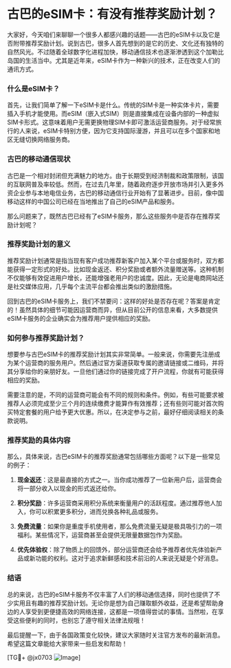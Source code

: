 # 古巴的eSIM卡：有没有推荐奖励计划？

大家好，今天咱们来聊聊一个很多人都感兴趣的话题——古巴的eSIM卡以及它是否附带推荐奖励计划。说到古巴，很多人首先想到的是它的历史、文化还有独特的自然风光。不过随着全球数字化进程加快，移动通信技术也逐渐渗透到这个加勒比岛国的生活当中。尤其是近年来，eSIM卡作为一种新兴的技术，正在改变人们的通讯方式。

### 什么是eSIM卡？

首先，让我们简单了解一下eSIM卡是什么。传统的SIM卡是一种实体卡片，需要插入手机才能使用。而eSIM（嵌入式SIM）则是直接集成在设备内部的一种虚拟SIM卡形式。这意味着用户无需更换物理SIM卡即可激活运营商服务。对于经常旅行的人来说，eSIM卡特别方便，因为它支持国际漫游，并且可以在多个国家和地区无缝切换网络服务商。

### 古巴的移动通信现状

古巴是一个相对封闭但充满魅力的地方。由于长期受到经济制裁和政策限制，该国的互联网普及率较低。然而，在过去几年里，随着政府逐步开放市场并引入更多外资企业参与本地电信业务，古巴的移动通信行业开始有了显著进步。目前，像中国移动这样的中国公司已经在当地推出了自己的eSIM产品和服务。

那么问题来了，既然古巴已经有了eSIM卡服务，那么这些服务中是否存在推荐奖励计划呢？

### 推荐奖励计划的意义

推荐奖励计划通常是指当现有客户成功推荐新客户加入某个平台或服务时，双方都能获得一定形式的好处。比如现金返还、积分奖励或者额外流量赠送等。这种机制不仅能够有效促进用户增长，还能增强老用户的忠诚度。因此，无论是电商网站还是社交媒体应用，几乎每个主流平台都会推出类似的激励措施。

回到古巴的eSIM卡服务上，我们不禁要问：这样的好处是否存在呢？答案是肯定的！虽然具体的细节可能因运营商而异，但从目前公开的信息来看，大多数提供eSIM卡服务的企业确实会为推荐用户提供相应的奖励。

### 如何参与推荐奖励计划？

想要参与古巴eSIM卡的推荐奖励计划其实非常简单。一般来说，你需要先注册成为某个运营商的服务用户。然后通过官方渠道获取专属的邀请链接或二维码，并将其分享给你的亲朋好友。一旦他们通过你的链接完成了开户流程，你就有可能获得相应的奖励。

需要注意的是，不同的运营商可能会有不同的规则和条件。例如，有些可能要求被推荐人必须完成至少三个月的连续缴费才能算作有效推荐；还有些则可能对首次购买特定套餐的用户给予更大优惠。所以，在决定参与之前，最好仔细阅读相关的条款说明。

### 推荐奖励的具体内容

那么，具体来说，古巴eSIM卡的推荐奖励通常包括哪些方面呢？以下是一些常见的例子：

1. **现金返还**：这是最直接的方式之一。当你成功推荐了一位新用户后，运营商会将一部分收入以现金的形式返还给你。
   
2. **积分奖励**：许多运营商采用积分系统来衡量用户的活跃程度。通过推荐他人加入，你可以积累更多积分，进而兑换各种礼品或服务。

3. **免费流量**：如果你是重度手机使用者，那么免费流量无疑是极具吸引力的一项福利。某些情况下，运营商甚至会提供无限量数据包作为奖励。

4. **优先体验权**：除了物质上的回馈外，部分运营商还会给予推荐者优先体验新产品或新功能的权利。这对于追求新鲜感和技术前沿的人来说无疑是个好消息。

### 结语

总的来说，古巴的eSIM卡服务不仅丰富了人们的移动通信选择，同时也提供了不少实用且有趣的推荐奖励计划。无论你是想为自己赚取额外收益，还是希望帮助身边的人享受到更便捷高效的网络连接，这都是一项值得尝试的事情。当然啦，在享受这些便利的同时，也别忘了遵守相关法律法规哦！

最后提醒一下，由于各国政策变化较快，建议大家随时关注官方发布的最新消息。希望这篇文章能给大家带来一些启发和帮助！

[TG💪+ @jx0703 ![Image](https://github.com/user-attachments/assets/dbca1d08-cadb-493c-b0ec-ad6f7a83f270)]